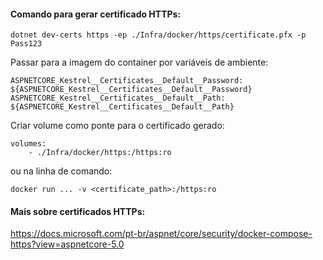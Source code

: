 #### Comando para gerar certificado HTTPs:
```
dotnet dev-certs https -ep ./Infra/docker/https/certificate.pfx -p Pass123
```

Passar para a imagem do container por variáveis de ambiente:
``` 
ASPNETCORE_Kestrel__Certificates__Default__Password: ${ASPNETCORE_Kestrel__Certificates__Default__Password}
ASPNETCORE_Kestrel__Certificates__Default__Path: ${ASPNETCORE_Kestrel__Certificates__Default__Path}
```

Criar volume como ponte para o certificado gerado:
```
volumes:
    - ./Infra/docker/https:/https:ro
```

ou na linha de comando:
```
docker run ... -v <certificate_path>:/https:ro
```

#### Mais sobre certificados HTTPs:

<https://docs.microsoft.com/pt-br/aspnet/core/security/docker-compose-https?view=aspnetcore-5.0>

